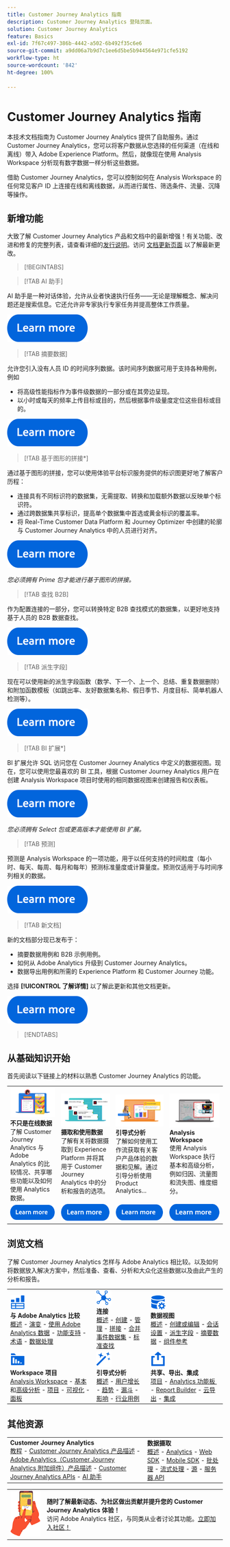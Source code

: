 ```yaml
---
title: Customer Journey Analytics 指南
description: Customer Journey Analytics 登陆页面。
solution: Customer Journey Analytics
feature: Basics
exl-id: 7f67c497-386b-4442-a502-6b492f35c6e6
source-git-commit: a9dd06a7b9d7c1ee6d5be5b944564e971cfe5192
workflow-type: ht
source-wordcount: '842'
ht-degree: 100%

---
```


# Customer Journey Analytics 指南

本技术文档指南为 Customer Journey Analytics 提供了自助服务。通过 Customer Journey Analytics，您可以将客户数据从您选择的任何渠道（在线和离线）带入 Adobe Experience Platform。然后，就像现在使用 Analysis Workspace 分析现有数字数据一样分析这些数据。

借助 Customer Journey Analytics，您可以控制如何在 Analysis Workspace 的任何常见客户 ID 上连接在线和离线数据，从而进行属性、筛选条件、流量、沉降等操作。 

## 新增功能

大致了解 Customer Journey Analytics 产品和文档中的最新增强！有关功能、改进和修复的完整列表，请查看详细的[发行说明](../release-notes/latest.md)。访问 [文档更新页面](../release-notes/doc-changes.md) 以了解最新更改。

>[!BEGINTABS]

>[!TAB AI 助手]

AI 助手是一种对话体验，允许从业者快速执行任务——无论是理解概念、解决问题还是搜索信息。它还允许非专家执行专家任务并提高整体工作质量。

[![图像](assets/learn-more-button.svg)](/help/ai-assistant.md)

>[!TAB 摘要数据]

允许您引入没有人员 ID 的时间序列数据。该时间序列数据可用于支持各种用例，例如

- 将高级性能指标作为事件级数据的一部分或在其旁边呈现。
- 以小时或每天的频率上传目标或目的，然后根据事件级量度定位这些目标或目的。

[![图像](assets/learn-more-button.svg)](/help/data-views/summary-data.md)

>[!TAB 基于图形的拼接*]

通过基于图形的拼接，您可以使用体验平台标识服务提供的标识图更好地了解客户历程： <ul><li>连接具有不同标识符的数据集，无需提取、转换和加载额外数据以反映单个标识符。</li> <li>通过跨数据集共享标识，提高单个数据集中首选或黄金标识的覆盖率。</li><li>将 Real-Time Customer Data Platform 和 Journey Optimizer 中创建的轮廓与 Customer Journey Analytics 中的人员进行对齐。</li></ul>

[![图像](assets/learn-more-button.svg)](/help/stitching/overview.md#graph-based-stitching)

*_您必须拥有 Prime 包才能进行基于图形的拼接。_*

>[!TAB 查找 B2B]

作为配置连接的一部分，您可以转换特定 B2B 查找模式的数据集，以更好地支持基于人员的 B2B 数据查找。

[![图像](assets/learn-more-button.svg)](/help/connections/transform-datasets-b2b-lookups.md)

>[!TAB 派生字段]

现在可以使用新的派生字段函数（数学、下一个、上一个、总结、重复数据删除）和附加函数模板（如跳出率、友好数据集名称、假日季节、月度目标、简单机器人检测等）。

[![图像](assets/learn-more-button.svg)](/help/data-views/derived-fields/derived-fields.md)

>[!TAB BI 扩展*]

BI 扩展允许 SQL 访问您在 Customer Journey Analytics 中定义的数据视图。现在，您可以使用您最喜欢的 BI 工具，根据 Customer Journey Analytics 用户在创建 Analysis Workspace 项目时使用的相同数据视图来创建报告和仪表板。

[![图像](assets/learn-more-button.svg)](/help/data-views/bi-extension.md)

*_您必须拥有 Select 包或更高版本才能使用 BI 扩展。_*


<!--
>[!TAB Improved Audience Publising] 

Audiences that are published from Customer Journey Analytics are now available in the new **Audiences** section in Adobe Experience Platform. Audiences are now available in Experience Platform seconds after they are published from Customer Journey Analytics. Improved sorting and filter options in Experience Platform for Customer Journey Analytics audiences. 

[![image](assets/learn-more-button.svg)](/help/components/audiences/publish.md)

-->

>[!TAB 预测]

预测是 Analysis Workspace 的一项功能，用于以任何支持的时间粒度（每小时、每天、每周、每月和每年）预测标准量度或计算量度。预测仅适用于与时间序列相关的数据。

[![图像](assets/learn-more-button.svg)](/help/analysis-workspace/c-forecast/forecasting.md)

>[!TAB 新文档]

新的文档部分现已发布于：<ul><li>摘要数据用例和 B2B 示例用例。</li><li>如何从 Adobe Analytics 升级到 Customer Journey Analytics。</li><li>数据导出用例和所需的 Experience Platform 和 Customer Journey 功能。 </li></ul>选择 **[!UICONTROL 了解详情]** 以了解此更新和其他文档更新。

[![图像](assets/learn-more-button.svg)](/help/release-notes/doc-changes.md)

>[!ENDTABS]

## 从基础知识开始

首先阅读以下链接上的材料以熟悉 Customer Journey Analytics 的功能。

<table style="table-layout:fixed">
  <tr style="border: 0;">
    <td>
    <a href="/help/getting-started/aa-vs-cja/overview.md"><img src="./assets/aa-vs-cja.png"></a>
    <div><strong>不只是在线数据</strong><br/>了解 Customer Journey Analytics 与 Adobe Analytics 的比较情况、共享哪些功能以及如何使用 Analytics 数据。</div>
    </td>
    <td>
    <a href="/help/data-ingestion/data-ingestion.md"><img src="./assets/data-ingestion.png"></a>
    <div><strong>摄取和使用数据</strong><br/>了解有关将数据摄取到 Experience Platform 并将其用于 Customer Journey Analytics 中的分析和报告的选项。</div>
    </td>
    <td>
    <a href="/help/guided-analysis/overview.md"><img src="./assets/product-analytics.png"></a>
    <div><strong>引导式分析</strong><br/>了解如何使用工作流获取有关客户产品体验的数据和见解。通过引导分析使用 Product Analytics...
    </div>
    </td>
    <td>
    <a href="/help/analysis-workspace/home.md"><img src="./assets/workspace.png"></a>
    <div><strong>Analysis Workspace</strong><br/>使用 Analysis Workspace 执行基本和高级分析，例如归因、流量图和流失图、维度细分。</div>
    </td>
  </tr>
  <tr style="border: 0;">
    <td align="center"><a href="/help/getting-started/aa-vs-cja/overview.md"><img src="./assets/learn-more-button.svg"></a></td>
    <td align="center"><a href="/help/data-ingestion/data-ingestion.md"><img src="./assets/learn-more-button.svg"></a></td>
    <td align="center"><a href="/help/guided-analysis/overview.md"><img src="./assets/learn-more-button.svg"></a></td>
    <td align="center"><a href="/help/analysis-workspace/home.md"><img src="./assets/learn-more-button.svg"></a></td>
    </tr>
</table>


## 浏览文档

了解 Customer Journey Analytics 怎样与 Adobe Analytics 相比较。以及如何将数据放入解决方案中，然后准备、查看、分析和大众化这些数据以及由此产生的分析和报告。

<table style="table-layout:fixed">
  <tr style="border: 0;">
    <td>
      <img src="./assets/analytics.svg" width="35px"><br/>
      <strong>与 Adobe Analytics 比较</strong><br/><a href="/help/getting-started/aa-vs-cja/overview.md">概述</a> - <a href="/help/getting-started/aa-to-cja.md">演变</a> - <a href="/help/getting-started/aa-vs-cja/aa-data-in-cja.md">使用 Adobe Analytics 数据</a> - <a href="/help/getting-started/aa-vs-cja/cja-aa.md">功能支持</a> - <a href="/help/getting-started/aa-vs-cja/terminology.md">术语</a> - <a href="/help/getting-started/aa-vs-cja/data-processing-comparisons.md">数据处理</a>
    </td>
    <td>
      <img src="./assets/connections.svg" width="35px"><br/>
      <strong>连接</strong><br/><a href="/help/connections/overview.md">概述</a> - <a href="/help/connections/create-connection.md">创建</a> - <a href="/help/connections/manage-connections.md">管理</a> - <a href="/help/stitching/overview.md">拼接</a> - <a href="/help/connections/combined-dataset.md">合并事件数据集</a> - <a href="/help/connections/standard-lookups.md">标准查找</a>
    </td>
     <td>
      <img src="./assets/dataviews.svg" width="35px"><br/>
      <strong>数据视图</strong><br/><a href="/help/data-views/data-views.md">概述</a> - <a href="/help/data-views/create-dataview.md">创建或编辑</a> - <a href="/help/data-views/session-settings.md">会话设置</a> - <a href="/help/data-views/derived-fields/derived-fields.md">派生字段</a> - <a href="/help/data-views/summary-data.md">摘要数据</a> - <a href="/help/data-views/component-reference.md">组件参考</a>
    </td>

</tr>
  <tr style="border: 0;">
    <td>
      <img src="./assets/workspace.svg" width="35px"><br/>
      <strong>Workspace 项目</strong><br/><a href="/help/analysis-workspace/home.md">Analysis Workspace</a> - <a href="/help/analysis-workspace/perform-basic-analysis.md">基本</a>和<a href="/help/analysis-workspace/perform-adv-analysis.md">高级分析</a> - <a href="/help/analysis-workspace/build-workspace-project/freeform-overview.md">项目</a> - <a href="/help/analysis-workspace/visualizations/freeform-analysis-visualizations.md">可视化</a> - <a href="/help/analysis-workspace/c-panels/freeform-panel.md">面板</a>
    </td>
    <td>
      <img src="./assets/guided-analysis.svg" width="35px"><br/>
      <strong>引导式分析</strong><br/><a href="/help/guided-analysis/overview.md">概述</a> - <a href="/help/guided-analysis/types/active.md">用户增长</a> - <a href="/help/guided-analysis/types/usage.md">趋势</a> - <a href="/help/guided-analysis/types/friction.md">漏斗</a> - <a href="/help/guided-analysis/types/release.md">影响</a> - <a href="/help/guided-analysis/industry-use-cases.md">行业用例</a>
    </td>
    <td>
      <img src="./assets/share.svg" width="35px"><br/>
      <strong>共享、导出、集成</strong><br/><a href="/help/analysis-workspace/curate-share/share-projects.md">项目</a> - <a href="/help/mobile-app/home.md">Analytics 功能板 </a> - <a href="/help/report-builder/report-buider-overview.md">Report Builder</a>  - <a href="/help/components/exports/manage-exports.md">云导出</a> - <a href="/help/integrations/overview.md">集成</a>
    </td>
  </tr>
</table>

## 其他资源

<table style="table-layout:fixed"><tr style="border: 0;">
<td><strong>Customer Journey Analytics</strong><br/>
<a href="https://experienceleague.adobe.com/zh-hans/docs/customer-journey-analytics-learn/tutorials/overview" target="_blank">教程</a> - <a href="https://helpx.adobe.com/cn/legal/product-descriptions/customer-journey-analytics.html" target="_blank">Customer Journey Analytics 产品描述</a> - <a href="https://helpx.adobe.com/cn/legal/product-descriptions/adobe-analytics-addon-customer-journey-analytics.html" target="_blank">Adobe Analytics（Customer Journey Analytics 附加组件）产品描述</a> - <a href="https://developer.adobe.com/cja-apis/docs/" target="_blank">Customer Journey Analytics APIs</a> - <a href="/help/ai-assistant.md">AI 助手</a>
</td>
<td><strong>数据摄取</strong><br/><a href="/help/data-ingestion/data-ingestion.md">概述</a> - <a href="/help/data-ingestion/analytics.md">Analytics</a> - <a href="/help/data-ingestion/aepwebsdk.md">Web SDK</a> - <a href="/help/data-ingestion/aepmobilesdk.md">Mobile SDK</a> - <a href="/help/data-ingestion/batch.md">批处理</a> - <a href="/help/data-ingestion/streaming.md">流式处理</a> - <a href="/help/data-ingestion/sources.md">源</a> - <a href="/help/data-ingestion/serverapi.md">服务器 API</a>
</td>
</tr>
</table>


<table style="table-layout:auto" class="tablelayout-is-fixed"><tbody><tr style="border: 0;"><td><img src="./assets/newsletter.png"></td><td>
<b>随时了解最新动态、为社区做出贡献并提升您的 Customer Journey Analytics 体验！</b><br>访问 Adobe Analytics 社区，与同类从业者讨论其功能。<a href="https://experienceleaguecommunities.adobe.com/t5/adobe-analytics/ct-p/adobe-analytics-community">立即加入社区！</a></td></tr></tbody></table>
